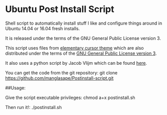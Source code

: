 Ubuntu Post Install Script
==========================
Shell script to automatically install stuff I like and configure things around in Ubuntu 14.04 or 16.04 fresh installs.

It is released under the terms of the GNU General Public License version 3.

This script uses files from [elementary cursor theme](https://github.com/snwh/elementary-cursors) which are also distributed under the terms of the [GNU General Public License version 3](http://www.gnu.org/licenses/gpl.txt). 

It also uses a python script by Jacob Vlijm which can be found [here](http://askubuntu.com/questions/468811/remove-vlc-player-from-sound-menu-in-unity-bar/471577).

You can get the code from the git repository:
	git clone https://github.com/manglasape/Postinstall-script.git

##Usage:

Give the script executable privileges:
	chmod a+x postinstall.sh

Then run it!:
	./postinstall.sh